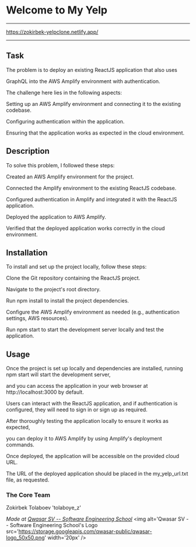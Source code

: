 # Welcome to My Yelp
***
https://zokirbek-yelpclone.netlify.app/
***

## Task

The problem is to deploy an existing ReactJS application that also uses 

GraphQL into the AWS Amplify environment with authentication. 

The challenge here lies in the following aspects:

Setting up an AWS Amplify environment and connecting it to the existing codebase.

Configuring authentication within the application.

Ensuring that the application works as expected in the cloud environment.

## Description

To solve this problem, I followed these steps:

Created an AWS Amplify environment for the project.

Connected the Amplify environment to the existing ReactJS codebase.

Configured authentication in Amplify and integrated it with the ReactJS application.

Deployed the application to AWS Amplify.

Verified that the deployed application works correctly in the cloud environment.

## Installation

To install and set up the project locally, follow these steps:

Clone the Git repository containing the ReactJS project.

Navigate to the project's root directory.

Run npm install to install the project dependencies.

Configure the AWS Amplify environment as needed (e.g., authentication settings, AWS resources).

Run npm start to start the development server locally and test the application.

## Usage

Once the project is set up locally and dependencies are installed, running npm start will start the development server, 

and you can access the application in your web browser at http://localhost:3000 by default.

Users can interact with the ReactJS application, and if authentication is configured, 
they will need to sign in or sign up as required.

After thoroughly testing the application locally to ensure it works as expected, 

you can deploy it to AWS Amplify by using Amplify's deployment commands. 

Once deployed, the application will be accessible on the provided cloud URL.

The URL of the deployed application should be placed in the my_yelp_url.txt file, as requested.

### The Core Team
Zokirbek Tolaboev 'tolaboye_z'


<span><i>Made at <a href='https://qwasar.io'>Qwasar SV -- Software Engineering School</a></i></span>
<span><img alt='Qwasar SV -- Software Engineering School's Logo src='https://storage.googleapis.com/qwasar-public/qwasar-logo_50x50.png' width='20px' /></span>
